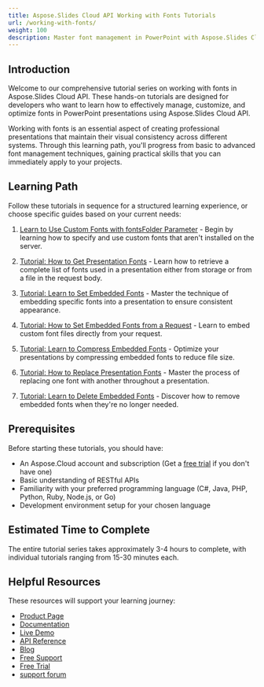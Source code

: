 ```yaml
---
title: Aspose.Slides Cloud API Working with Fonts Tutorials
url: /working-with-fonts/
weight: 100
description: Master font management in PowerPoint with Aspose.Slides Cloud API tutorials—learn to use, embed, compress, replace, and delete fonts in presentations.
---
```


## Introduction

Welcome to our comprehensive tutorial series on working with fonts in Aspose.Slides Cloud API. These hands-on tutorials are designed for developers who want to learn how to effectively manage, customize, and optimize fonts in PowerPoint presentations using Aspose.Slides Cloud API.

Working with fonts is an essential aspect of creating professional presentations that maintain their visual consistency across different systems. Through this learning path, you'll progress from basic to advanced font management techniques, gaining practical skills that you can immediately apply to your projects.

## Learning Path

Follow these tutorials in sequence for a structured learning experience, or choose specific guides based on your current needs:

1. [Learn to Use Custom Fonts with fontsFolder Parameter](/working-with-fonts/custom-fonts/) - Begin by learning how to specify and use custom fonts that aren't installed on the server.

2. [Tutorial: How to Get Presentation Fonts](/working-with-fonts/get-presentation-fonts/) - Learn how to retrieve a complete list of fonts used in a presentation either from storage or from a file in the request body.

3. [Tutorial: Learn to Set Embedded Fonts](/working-with-fonts/set-embedded-fonts/) - Master the technique of embedding specific fonts into a presentation to ensure consistent appearance.

4. [Tutorial: How to Set Embedded Fonts from a Request](/working-with-fonts/set-embedded-fonts-from-request/) - Learn to embed custom font files directly from your request.

5. [Tutorial: Learn to Compress Embedded Fonts](/working-with-fonts/compress-embedded-fonts/) - Optimize your presentations by compressing embedded fonts to reduce file size.

6. [Tutorial: How to Replace Presentation Fonts](/working-with-fonts/replace-presentation-fonts/) - Master the process of replacing one font with another throughout a presentation.

7. [Tutorial: Learn to Delete Embedded Fonts](/working-with-fonts/delete-embedded-fonts/) - Discover how to remove embedded fonts when they're no longer needed.

## Prerequisites

Before starting these tutorials, you should have:

- An Aspose.Cloud account and subscription (Get a [free trial](https://dashboard.aspose.cloud/#/apps) if you don't have one)
- Basic understanding of RESTful APIs
- Familiarity with your preferred programming language (C#, Java, PHP, Python, Ruby, Node.js, or Go)
- Development environment setup for your chosen language

## Estimated Time to Complete

The entire tutorial series takes approximately 3-4 hours to complete, with individual tutorials ranging from 15-30 minutes each.

## Helpful Resources

These resources will support your learning journey:

- [Product Page](https://products.aspose.cloud/slides/)
- [Documentation](https://docs.aspose.cloud/slides/)
- [Live Demo](https://products.aspose.app/slides/family)
- [API Reference](https://reference.aspose.cloud/slides/)
- [Blog](https://blog.aspose.cloud/category/slides/)
- [Free Support](https://forum.aspose.cloud/c/slides/15)
- [Free Trial](https://dashboard.aspose.cloud/#/apps)
- [support forum](https://forum.aspose.cloud/c/slides/15)
